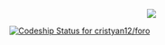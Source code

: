 <p align="center"><img src="https://laravel.com/assets/img/components/logo-laravel.svg"></p>

[ ![Codeship Status for cristyan12/foro](https://app.codeship.com/projects/3f9ddbe0-ffa3-0134-c499-1ee9b50ea4df/status?branch=master)](https://app.codeship.com/projects/212357)
